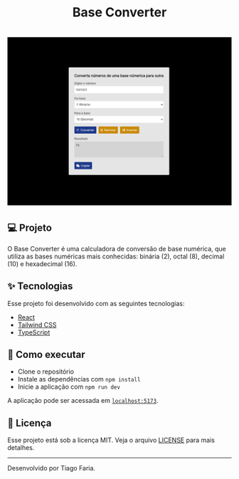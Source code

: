 <h1 align="center">Base Converter</h1>

<h1 align="center">
  <img alt="Base Converter" title="Base Converter" src=".github/preview.png" />
</h1>

## 💻 Projeto

O Base Converter é uma calculadora de conversão de base numérica, que utiliza as bases numéricas mais conhecidas: binária (2), octal (8), decimal (10) e hexadecimal (16).

## ✨ Tecnologias

Esse projeto foi desenvolvido com as seguintes tecnologias:

- [React](https://pt-br.reactjs.org/)
- [Tailwind CSS](https://tailwindcss.com/)
- [TypeScript](https://www.typescriptlang.org/)

## 🚀 Como executar

- Clone o repositório
- Instale as dependências com `npm install`
- Inicie a aplicação com `npm run dev`

A aplicação pode ser acessada em [`localhost:5173`](http://localhost:5173).

## 📄 Licença

Esse projeto está sob a licença MIT. Veja o arquivo [LICENSE](LICENSE) para mais detalhes.

---

Desenvolvido por Tiago Faria.
